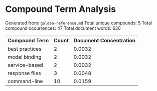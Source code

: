 # Compound Term Analysis

Generated from: `golden-reference.md`
Total unique compounds: 5
Total compound occurrences: 47
Total document words: 630

| Compound Term | Count | Document Concentration |
|---------------|-------|------------------------|
| best practices | 2 | 0.0032 |
| model binding | 2 | 0.0032 |
| service-based | 2 | 0.0032 |
| response files | 3 | 0.0048 |
| command-line | 10 | 0.0159 |
